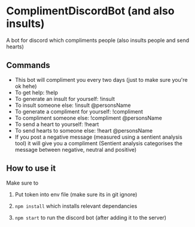 # ComplimentDiscordBot (and also insults)
A bot for discord which compliments people
(also insults people and send hearts)

<h2> Commands </h2>

* This bot will compliment you every two days (just to make sure you're ok hehe)
* To get help: !help 
* To generate an insult for yourself: !insult
* To insult someone else: !insult @personsName
* To generate a compliment for yourself: !compliment
* To compliment someone else: !compliment @personsName
* To send a heart to yourself: !heart
* To send hearts to someone else: !heart @personsName
* If you post a negative message (measured using a sentient analysis tool) it will give you a compliment (Sentient analysis categorises the message between negative, neutral and positive)

<h2> How to use it </h2>
Make sure to 

1. Put token into env file (make sure its in git ignore)
2. ``` npm install ``` which installs relevant dependancies

3. ``` npm start ``` to run the discord bot (after adding it to the server)

